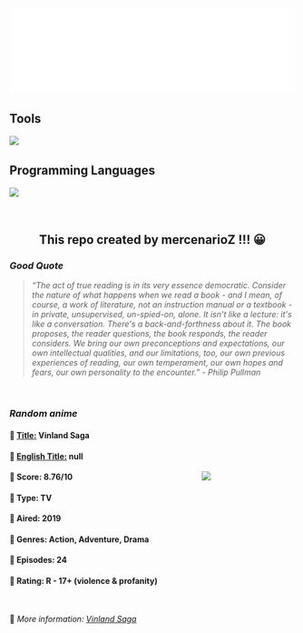 
<img src="svg/nai.svg" />

<p>
  <h2>Tools</h2>
  <a href="https://skillicons.dev">
    <img src="https://skillicons.dev/icons?i=git,bash,vim,ubuntu,tensorflow,pytorch,docker,raspberrypi" />
  </a>

  <br />

  <h2>Programming Languages</h2>

  <a href="https://skillicons.dev">
    <img src="https://skillicons.dev/icons?i=python,c,cpp" />
  </a>
</p>

<br />

<h2 align="center">This repo created by mercenarioZ !!! 😀</h2>
<h3><i>Good Quote</i></h3>

<blockquote>
<i>
“The act of true reading is in its very essence democratic. Consider the nature of what happens when we read a book - and I mean, of course, a work of literature, not an instruction manual or a textbook - in private, unsupervised, un-spied-on, alone. It isn't like a lecture: it's like a conversation. There's a back-and-forthness about it. The book proposes, the reader questions, the book responds, the reader considers. We bring our own preconceptions and expectations, our own intellectual qualities, and our limitations, too, our own previous experiences of reading, our own temperament, our own hopes and fears, our own personality to the encounter.” - Philip Pullman
</i>
</blockquote>

<br />

<h3><i>Random anime</i></h3>

<h4>
  <strong>🥭 <u>Title:</u></strong> Vinland Saga
</h4>

<h4>🌿 <u>English Title:</u> null</h4>

<img align="right" width="165" src=https://cdn.myanimelist.net/images/anime/1500/103005.jpg />

<h4>🌱 Score: 8.76/10</h4>

<h4>🌲 Type: TV</h4>

<h4>🌴 Aired: 2019</h4>

<h4>🌵 Genres: Action, Adventure, Drama</h4>

<h4>🥑 Episodes: 24</h4>

<h4>🍏 Rating: R - 17+ (violence & profanity)</h4>

<br />

🍂 *More information: [Vinland Saga](https://myanimelist.net/anime/37521/Vinland_Saga)*
    